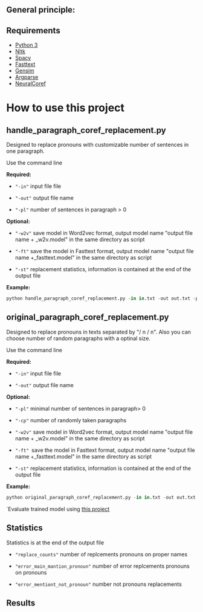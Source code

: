 
## General principle:


## Requirements
- [Python 3](https://www.python.org/)
- [Nltk](https://www.nltk.org/)
- [Spacy](https://spacy.io/)
- [Fasttext](https://fasttext.cc/)
- [Gensim](https://radimrehurek.com/gensim/)
- [Argparse](https://docs.python.org/2/howto/argparse.html)
- [NeuralCoref](https://github.com/huggingface/neuralcoref)

# How to use this project
## handle_paragraph_coref_replacement.py
Designed to replace pronouns with customizable number of sentences in one paragraph.

Use the command line

**Required:**

- `` "-in" `` input file file

- `` "-out" `` output file name

- `` "-pl" `` number of sentences in paragraph > 0

**Optional:**

- `` "-w2v" `` save model in Word2vec format, output model name "output file name + _w2v.model" in the same directory as script

- `` "-ft" `` save the model in Fasttext format, output model name "output file name +_fasttext.model" in the same directory as script

- `` "-st" `` replacement statistics, information is contained at the end of the output file

**Example:**
```python
python handle_paragraph_coref_replacement.py -in in.txt -out out.txt -pl 1 -w2v -ft -st
```
## original_paragraph_coref_replacement.py
Designed to replace pronouns in texts separated by "/ n / n". Also you can choose number of random paragraphs with a optinal size. 

Use the command line

**Required:**

- `` "-in" `` input file file

- `` "-out" `` output file name

**Optional:**

- `` "-pl" ``   minimal number of sentences in paragraph> 0
- `` "-cp" `` number of randomly taken paragraphs

- `` "-w2v" `` save model in Word2vec format, output model name "output file name + _w2v.model" in the same directory as script

- `` "-ft"  ``save the model in Fasttext format, output model name "output file name +_fasttext.model" in the same directory as script

- `` "-st" `` replacement statistics, information is contained at the end of the output file


**Example:**
```python
python original_paragraph_coref_replacement.py -in in.txt -out out.txt -cp 20 -pl 3 -w2v -ft -st
```

`Evaluate trained model using [this project](https://github.com/gwohlgen/digitalhumanities_dataset_and_eval)

## Statistics
Statistics is at the end of the output file

- `"replace_counts"` number of replcements pronouns on proper names

- `"error_main_mantion_pronoun"` number of error replcements pronouns on pronouns

- `"error_mentiont_not_pronoun"` number not pronouns replacements

## Results 


